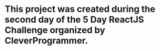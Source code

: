 
# This project was created during the second day of the 5 Day ReactJS Challenge organized by CleverProgrammer.
